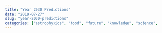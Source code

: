```yaml
---
title: "Year 2030 Predictions"
date: "2019-07-27"
slug: "year-2030-predictions"
categories: ["astrophysics", "food", "future", "knowledge", "science", "technology"]
---
```




